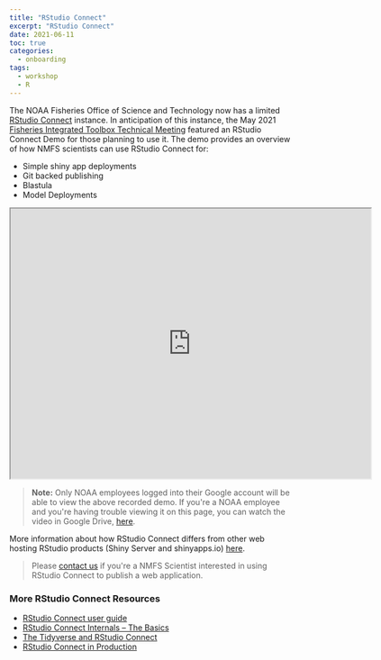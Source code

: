 ```yaml
---
title: "RStudio Connect"
excerpt: "RStudio Connect"
date: 2021-06-11
toc: true
categories:
  - onboarding
tags:
  - workshop
  - R
---
```

The NOAA Fisheries Office of Science and Technology now has a limited [RStudio Connect](https://www.rstudio.com/products/connect/) instance. In anticipation of this instance, the May 2021 [Fisheries Integrated Toolbox Technical Meeting](https://noaa-fisheries-integrated-toolbox.github.io/news/NOAA-FIT-Tech-Meeting/) featured an RStudio Connect Demo for those planning to use it. The demo provides an overview of how NMFS scientists can use RStudio Connect for:
- Simple shiny app deployments
- Git backed publishing
- Blastula
- Model Deployments

<iframe src="https://drive.google.com/file/d/1SRCn2ANf8SxOMcPsvYuU6LRCaYnvhoZs/preview" width="640" height="480" allow="autoplay"></iframe>

> **Note:** Only NOAA employees logged into their Google account will be able to view the above recorded demo. If you're a NOAA employee and you're having trouble viewing it on this page, you can watch the video in Google Drive, [here](https://drive.google.com/file/d/1SRCn2ANf8SxOMcPsvYuU6LRCaYnvhoZs/view?usp=sharing). 

More information about how RStudio Connect differs from other web hosting RStudio products (Shiny Server and shinyapps.io) [here](https://noaa-fisheries-integrated-toolbox.github.io/resources/onboarding/R-products/). 

> Please [contact us](https://noaa-fisheries-integrated-toolbox.github.io/resources/onboarding/contact/) if you're a NMFS Scientist interested in using RStudio Connect to publish a web application. 

### More RStudio Connect Resources
- [RStudio Connect user guide](https://docs.rstudio.com/connect/user/)
- [RStudio Connect Internals – The Basics](https://www.rstudio.com/resources/webinars/rstudio-connect-internals-the-basics/)
- [The Tidyverse and RStudio Connect](https://www.rstudio.com/resources/webinars/the-tidyverse-and-rstudio-connect/)
- [RStudio Connect in Production](https://www.rstudio.com/resources/webinars/rstudio-connect-in-production/)
